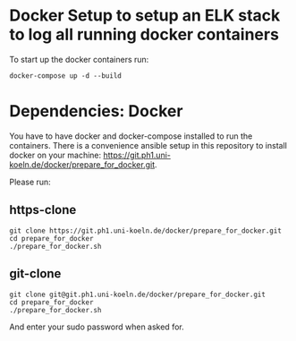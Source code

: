 # Docker Setup to setup an ELK stack to log all running docker containers

To start up the docker containers run:

~~~
docker-compose up -d --build
~~~

# Dependencies: Docker

You have to have docker and docker-compose installed to run the containers.
There is a convenience ansible setup in this repository to install docker on 
your machine: https://git.ph1.uni-koeln.de/docker/prepare_for_docker.git. 

Please run:

## https-clone
~~~
git clone https://git.ph1.uni-koeln.de/docker/prepare_for_docker.git
cd prepare_for_docker
./prepare_for_docker.sh
~~~

## git-clone
~~~
git clone git@git.ph1.uni-koeln.de/docker/prepare_for_docker.git
cd prepare_for_docker
./prepare_for_docker.sh
~~~


And enter your sudo password when asked for.

